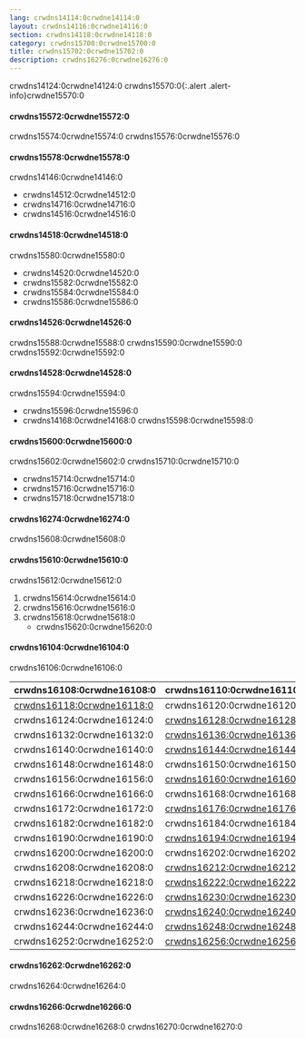 ```yaml
---
lang: crwdns14114:0crwdne14114:0
layout: crwdns14116:0crwdne14116:0
section: crwdns14118:0crwdne14118:0
category: crwdns15700:0crwdne15700:0
title: crwdns15702:0crwdne15702:0
description: crwdns16276:0crwdne16276:0
---
```


crwdns14124:0crwdne14124:0
crwdns15570:0{:.alert .alert-info}crwdne15570:0

#### crwdns15572:0crwdne15572:0
crwdns15574:0crwdne15574:0 crwdns15576:0crwdne15576:0

#### crwdns15578:0crwdne15578:0
crwdns14146:0crwdne14146:0
- crwdns14512:0crwdne14512:0
- crwdns14716:0crwdne14716:0
- crwdns14516:0crwdne14516:0

#### crwdns14518:0crwdne14518:0
crwdns15580:0crwdne15580:0
- crwdns14520:0crwdne14520:0
- crwdns15582:0crwdne15582:0
- crwdns15584:0crwdne15584:0
- crwdns15586:0crwdne15586:0

#### crwdns14526:0crwdne14526:0
crwdns15588:0crwdne15588:0 crwdns15590:0crwdne15590:0 crwdns15592:0crwdne15592:0

#### crwdns14528:0crwdne14528:0
crwdns15594:0crwdne15594:0

- crwdns15596:0crwdne15596:0
- crwdns14168:0crwdne14168:0 crwdns15598:0crwdne15598:0

#### crwdns15600:0crwdne15600:0
crwdns15602:0crwdne15602:0 crwdns15710:0crwdne15710:0
- crwdns15714:0crwdne15714:0
- crwdns15716:0crwdne15716:0
- crwdns15718:0crwdne15718:0

#### crwdns16274:0crwdne16274:0
crwdns15608:0crwdne15608:0

#### crwdns15610:0crwdne15610:0
crwdns15612:0crwdne15612:0
1. crwdns15614:0crwdne15614:0
1. crwdns15616:0crwdne15616:0
1. crwdns15618:0crwdne15618:0
   - crwdns15620:0crwdne15620:0

#### crwdns16104:0crwdne16104:0

crwdns16106:0crwdne16106:0

| crwdns16108:0crwdne16108:0                     | crwdns16110:0crwdne16110:0                | crwdns16112:0crwdne16112:0   | crwdns16114:0crwdne16114:0   |
| ---------------------------------------------- | ----------------------------------------- | ---------------------------- | ---------------------------- |
| [crwdns16118:0crwdne16118:0][nds-hb-menu-argv] | crwdns16120:0crwdne16120:0                | `crwdns16122:0crwdne16122:0` |                              |
| crwdns16124:0crwdne16124:0                     | [crwdns16128:0crwdne16128:0][stellads]    | `crwdns16130:0crwdne16130:0` |                              |
| crwdns16132:0crwdne16132:0                     | [crwdns16136:0crwdne16136:0][a5200ds]     | `crwdns16138:0crwdne16138:0` |                              |
| crwdns16140:0crwdne16140:0                     | [crwdns16144:0crwdne16144:0][a7800ds]     | `crwdns16146:0crwdne16146:0` |                              |
| crwdns16148:0crwdne16148:0                     | crwdns16150:0crwdne16150:0                | crwdns16152:0crwdne16152:0   | crwdns16154:0crwdne16154:0   |
| crwdns16156:0crwdne16156:0                     | [crwdns16160:0crwdne16160:0][unlaunch]    | crwdns16162:0crwdne16162:0   | crwdns16164:0crwdne16164:0   |
| crwdns16166:0crwdne16166:0                     | crwdns16168:0crwdne16168:0                | `crwdns16170:0crwdne16170:0` |                              |
| crwdns16172:0crwdne16172:0                     | [crwdns16176:0crwdne16176:0][gameyob]     | crwdns16178:0crwdne16178:0   | `crwdns16180:0crwdne16180:0` |
| crwdns16182:0crwdne16182:0                     | crwdns16184:0crwdne16184:0                | crwdns16186:0crwdne16186:0   | `crwdns16188:0crwdne16188:0` |
| crwdns16190:0crwdne16190:0                     | [crwdns16194:0crwdne16194:0][s8ds]        | `crwdns16196:0crwdne16196:0` | `crwdns16198:0crwdne16198:0` |
| crwdns16200:0crwdne16200:0                     | crwdns16202:0crwdne16202:0                | `crwdns16204:0crwdne16204:0` | crwdns16206:0crwdne16206:0   |
| crwdns16208:0crwdne16208:0                     | [crwdns16212:0crwdne16212:0][s8ds]        | `crwdns16214:0crwdne16214:0` | `crwdns16216:0crwdne16216:0` |
| crwdns16218:0crwdne16218:0                     | [crwdns16222:0crwdne16222:0][mpeg4player] | `crwdns16224:0crwdne16224:0` |                              |
| crwdns16226:0crwdne16226:0                     | [crwdns16230:0crwdne16230:0][nesds]       | crwdns16232:0crwdne16232:0   | `crwdns16234:0crwdne16234:0` |
| crwdns16236:0crwdne16236:0                     | [crwdns16240:0crwdne16240:0][nitrografx]  | `crwdns16242:0crwdne16242:0` |                              |
| crwdns16244:0crwdne16244:0                     | [crwdns16248:0crwdne16248:0][rvidplayer]  | `crwdns16250:0crwdne16250:0` |                              |
| crwdns16252:0crwdne16252:0                     | [crwdns16256:0crwdne16256:0][snemulds]    | crwdns16258:0crwdne16258:0   | crwdns16260:0crwdne16260:0   |


#### crwdns16262:0crwdne16262:0
crwdns16264:0crwdne16264:0

#### crwdns16266:0crwdne16266:0
crwdns16268:0crwdne16268:0 crwdns16270:0crwdne16270:0

[a5200ds]: crwdns16134:0crwdne16134:0
[a7800ds]: crwdns16142:0crwdne16142:0
[gameyob]: crwdns16174:0crwdne16174:0
[mpeg4player]: crwdns16220:0crwdne16220:0
[nds-hb-menu-argv]: crwdns16116:0crwdne16116:0
[nesds]: crwdns16228:0crwdne16228:0
[nitrografx]: crwdns16238:0crwdne16238:0
[rvidplayer]: crwdns16246:0crwdne16246:0
[s8ds]: crwdns16192:0crwdne16192:0
[s8ds]: crwdns16210:0crwdne16210:0
[snemulds]: crwdns16254:0crwdne16254:0
[stellads]: crwdns16126:0crwdne16126:0
[unlaunch]: crwdns16158:0crwdne16158:0
